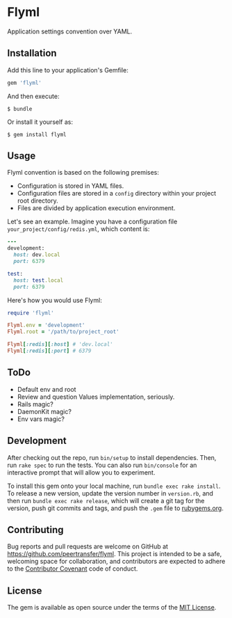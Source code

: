 # Flyml

Application settings convention over YAML.

## Installation

Add this line to your application's Gemfile:

```ruby
gem 'flyml'
```

And then execute:

    $ bundle

Or install it yourself as:

    $ gem install flyml

## Usage

Flyml convention is based on the following premises:

  - Configuration is stored in YAML files.
  - Configuration files are stored in a ``config`` directory within your project root directory.
  - Files are divided by application execution environment.

Let's see an example. Imagine you have a configuration file ``your_project/config/redis.yml``, which content is:

```ruby
---
development:
  host: dev.local
  port: 6379

test:
  host: test.local
  port: 6379
```

Here's how you would use Flyml:

```ruby
require 'flyml'

Flyml.env = 'development'
Flyml.root = '/path/to/project_root'

Flyml[:redis][:host] # 'dev.local'
Flyml[:redis][:port] # 6379
```

## ToDo

- Default env and root
- Review and question Values implementation, seriously.
- Rails magic?
- DaemonKit magic?
- Env vars magic?

## Development

After checking out the repo, run `bin/setup` to install dependencies. Then, run `rake spec` to run the tests. You can also run `bin/console` for an interactive prompt that will allow you to experiment.

To install this gem onto your local machine, run `bundle exec rake install`. To release a new version, update the version number in `version.rb`, and then run `bundle exec rake release`, which will create a git tag for the version, push git commits and tags, and push the `.gem` file to [rubygems.org](https://rubygems.org).

## Contributing

Bug reports and pull requests are welcome on GitHub at https://github.com/peertransfer/flyml. This project is intended to be a safe, welcoming space for collaboration, and contributors are expected to adhere to the [Contributor Covenant](http://contributor-covenant.org) code of conduct.

## License

The gem is available as open source under the terms of the [MIT License](http://opensource.org/licenses/MIT).

